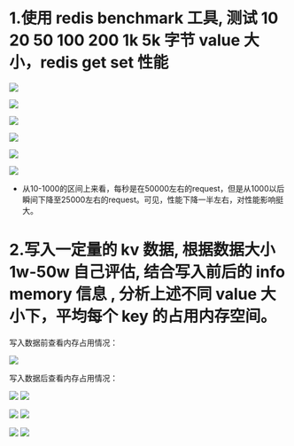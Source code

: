 # 1.使用 redis benchmark 工具, 测试 10 20 50 100 200 1k 5k 字节 value 大小，redis get set 性能


![](i/813a66ec-380d-4a18-b553-c8e27d4b04a9.png)


![](i/48feff76-0660-4699-9749-5be726bd3f4f.png)


![](i/699ab7f7-2ccb-4f6d-a247-656f19197e79.png)


![](i/78f31f76-682c-4605-bab1-9b39e4c47bfe.png)


![](i/42c273b1-ecba-48e3-9177-d38beb57f571.png)


![](i/a6d54e64-6abf-4eab-a450-747a3d0fc1ec.png)


* 从10-1000的区间上来看，每秒是在50000左右的request，但是从1000以后瞬间下降至25000左右的request。可见，性能下降一半左右，对性能影响挺大。


# 2.写入一定量的 kv 数据, 根据数据大小 1w-50w 自己评估, 结合写入前后的 info memory 信息 , 分析上述不同 value 大小下，平均每个 key 的占用内存空间。

写入数据前查看内存占用情况：

![](i/4b14a848-6cbb-4bc3-8565-abe3ed03e7ee.png)

写入数据后查看内存占用情况：

![](i/849c7ce0-3830-49e8-8dc1-9187fd9a8f35.png)
![](i/55a6d87b-07df-417f-9ab7-2da26d69561d.png)




![](i/6333ef09-6c72-42ae-8f92-cc1c94b3088b.png)
![](i/13eb2caa-d366-41de-b448-8dd519726070.png)


![](i/60ce7489-76bd-4610-9dfa-b1fec5aefd30.png)
![](i/e7b37d4b-5bf3-439f-a3c7-c66588501d97.png)